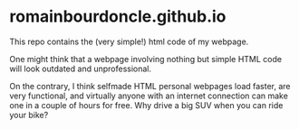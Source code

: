 # romainbourdoncle.github.io
This repo contains the (very simple!) html code of my webpage.

One might think that a webpage involving nothing but simple HTML code will look outdated and unprofessional.

On the contrary, I think selfmade HTML personal webpages load faster, are very functional, and virtually anyone with an internet connection can make one in a couple of hours for free. Why drive a big SUV when you can ride your bike?
